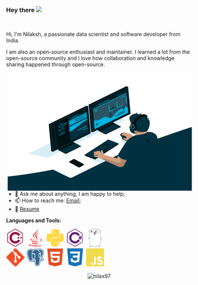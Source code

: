 <link rel="stylesheet" href="https://cdn.jsdelivr.net/gh/devicons/devicon@latest/devicon.min.css">

### Hey there <img src="https://media.giphy.com/media/hvRJCLFzcasrR4ia7z/giphy.gif" width="25px">

<br />

Hi, I'm Nilaksh, a passionate data scientist and software developer from India. 

I am also an open-source enthusiast and maintainer. I learned a lot from the open-source community and I love how collaboration and knowledge sharing happened through open-source.


  <img align="right" alt="GIF" src="https://github.com/nilax97/nilax97/blob/master/code.gif?raw=true" width="500" height="320" />
  
- 💬 Ask me about anything, I am happy to help;
- 📫 How to reach me: [Email](mailto:agarwal.nilaksh@gmail.com);
- 📝 [Resume](https://nilax97.github.io/files/resume.pdf)

**Languages and Tools:**  

<code><img height="50" src="https://raw.githubusercontent.com/devicons/devicon/master/icons/cplusplus/cplusplus-line.svg"></code>
<code><img height="50" src="https://raw.githubusercontent.com/devicons/devicon/master/icons/java/java-plain.svg"></code>
<code><img height="50" src="https://raw.githubusercontent.com/devicons/devicon/master/icons/python/python-plain.svg"></code>
<code><img height="50" src="https://raw.githubusercontent.com/devicons/devicon/master/icons/csharp/csharp-line.svg"></code>
<code><img height="50" src="https://raw.githubusercontent.com/devicons/devicon/master/icons/go/go-line.svg"></code>
<br />
<code><img height="50" src="https://raw.githubusercontent.com/devicons/devicon/master/icons/git/git-plain.svg"></code>
<code><img height="50" src="https://raw.githubusercontent.com/devicons/devicon/master/icons/postgresql/postgresql-plain.svg"></code>
<code><img height="50" src="https://raw.githubusercontent.com/devicons/devicon/master/icons/html5/html5-plain.svg"></code>
<code><img height="50" src="https://raw.githubusercontent.com/devicons/devicon/master/icons/css3/css3-plain.svg"></code>
<code><img height="50" src="https://raw.githubusercontent.com/devicons/devicon/master/icons/javascript/javascript-plain.svg"></code>

<p align="center"> <img src="https://github-readme-stats.vercel.app/api?username=nilax97&show_icons=true&count_private=true&theme=gotham" alt="nilax97" />




